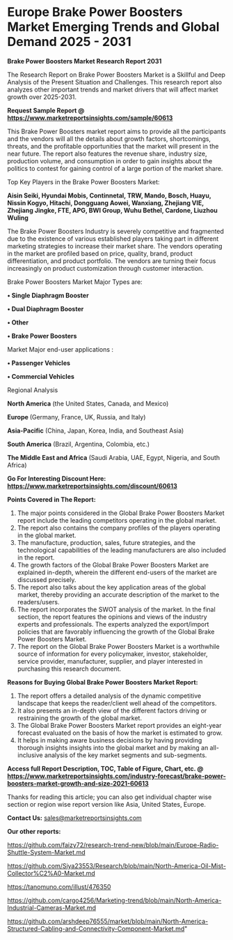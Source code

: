 # Europe Brake Power Boosters Market Emerging Trends and Global Demand 2025 - 2031

<strong>Brake Power Boosters Market Research Report 2031</strong>

The Research Report on Brake Power Boosters Market is a Skillful and Deep Analysis of the Present Situation and Challenges. This research report also analyzes other important trends and market drivers that will affect market growth over 2025-2031.

<strong>Request Sample Report @ <a href=https://www.marketreportsinsights.com/sample/60613>https://www.marketreportsinsights.com/sample/60613</a></strong>

This Brake Power Boosters market report aims to provide all the participants and the vendors will all the details about growth factors, shortcomings, threats, and the profitable opportunities that the market will present in the near future. The report also features the revenue share, industry size, production volume, and consumption in order to gain insights about the politics to contest for gaining control of a large portion of the market share.

Top Key Players in the Brake Power Boosters Market:

<strong>Aisin Seiki, Hyundai Mobis, Continnetal, TRW, Mando, Bosch, Huayu, Nissin Kogyo, Hitachi, Dongguang Aowei, Wanxiang, Zhejiang VIE, Zhejiang Jingke, FTE, APG, BWI Group, Wuhu Bethel, Cardone, Liuzhou Wuling</strong>

The Brake Power Boosters Industry is severely competitive and fragmented due to the existence of various established players taking part in different marketing strategies to increase their market share. The vendors operating in the market are profiled based on price, quality, brand, product differentiation, and product portfolio. The vendors are turning their focus increasingly on product customization through customer interaction.

Brake Power Boosters Market Major Types are:

<strong>• Single Diaphragm Booster

• Dual Diaphragm Booster

• Other

• Brake Power Boosters</strong>

Market Major end-user applications :

<strong>• Passenger Vehicles

• Commercial Vehicles</strong>

Regional Analysis

</u><strong><b>North America</b></strong> (the United States, Canada, and Mexico)

<strong><b>Europe </b></strong>(Germany, France, UK, Russia, and Italy)

<strong><b>Asia-Pacific</b></strong> (China, Japan, Korea, India, and Southeast Asia)

<strong><b>South America</b></strong> (Brazil, Argentina, Colombia, etc.)

<strong><b>The Middle East and Africa</b></strong> (Saudi Arabia, UAE, Egypt, Nigeria, and South Africa)

<strong>Go For Interesting Discount Here: <a href=https://www.marketreportsinsights.com/discount/60613>https://www.marketreportsinsights.com/discount/60613</a></strong>

<strong>Points Covered in The Report:</strong>
<ol>
  <li>The major points considered in the Global Brake Power Boosters Market report include the leading competitors operating in the global market.</li>
  <li>The report also contains the company profiles of the players operating in the global market.</li>
  <li>The manufacture, production, sales, future strategies, and the technological capabilities of the leading manufacturers are also included in the report.</li>
  <li>The growth factors of the Global Brake Power Boosters Market are explained in-depth, wherein the different end-users of the market are discussed precisely.</li>
  <li>The report also talks about the key application areas of the global market, thereby providing an accurate description of the market to the readers/users.</li>
  <li>The report incorporates the SWOT analysis of the market. In the final section, the report features the opinions and views of the industry experts and professionals. The experts analyzed the export/import policies that are favorably influencing the growth of the Global Brake Power Boosters Market.</li>
  <li>The report on the Global Brake Power Boosters Market is a worthwhile source of information for every policymaker, investor, stakeholder, service provider, manufacturer, supplier, and player interested in purchasing this research document.</li>
</ol>
<strong>Reasons for Buying Global Brake Power Boosters Market Report:</strong>

<ol>
  <li>The report offers a detailed analysis of the dynamic competitive landscape that keeps the reader/client well ahead of the competitors.</li>
  <li>It also presents an in-depth view of the different factors driving or restraining the growth of the global market.</li>
  <li>The Global Brake Power Boosters Market report provides an eight-year forecast evaluated on the basis of how the market is estimated to grow.</li>
  <li>It helps in making aware business decisions by having providing thorough insights insights into the global market and by making an all-inclusive analysis of the key market segments and sub-segments.</li>
</ol>
<strong>Access full Report Description, TOC, Table of Figure, Chart, etc. @ <a href=https://www.marketreportsinsights.com/industry-forecast/brake-power-boosters-market-growth-and-size-2021-60613>https://www.marketreportsinsights.com/industry-forecast/brake-power-boosters-market-growth-and-size-2021-60613</a></strong>


Thanks for reading this article; you can also get individual chapter wise section or region wise report version like Asia, United States, Europe.

<strong>Contact Us:</strong>
sales@marketreportsinsights.com

<strong>Our other reports:</strong>

<a href=https://github.com/faizy72/research-trend-new/blob/main/Europe-Radio-Shuttle-System-Market.md>https://github.com/faizy72/research-trend-new/blob/main/Europe-Radio-Shuttle-System-Market.md</a>

<a href=https://github.com/Siya23553/Research/blob/main/North-America-Oil-Mist-Collector%C2%A0-Market.md>https://github.com/Siya23553/Research/blob/main/North-America-Oil-Mist-Collector%C2%A0-Market.md</a>

<a href=https://tanomuno.com/illust/476350>https://tanomuno.com/illust/476350</a>

<a href=https://github.com/cargo4256/Marketing-trend/blob/main/North-America-Industrial-Cameras-Market.md>https://github.com/cargo4256/Marketing-trend/blob/main/North-America-Industrial-Cameras-Market.md</a>

<a href=https://github.com/arshdeep76555/market/blob/main/North-America-Structured-Cabling-and-Connectivity-Component-Market.md>https://github.com/arshdeep76555/market/blob/main/North-America-Structured-Cabling-and-Connectivity-Component-Market.md</a>"

